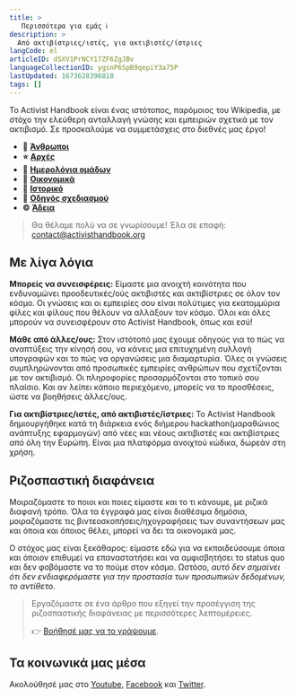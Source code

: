 ```yaml
---
title: >
   Περισσότερα για εμάς ℹ️
description: >
  Από ακτιβίστριες/ιστές, για ακτιβιστές/ίστριες
langCode: el
articleID: dSXV1PrNCY17ZF6ZgJBv
languageCollectionID: ygsnP6SpB9qepiY3a75P
lastUpdated: 1673628396818
tags: []
---
```


Το Activist Handbook είναι ένας ιστότοπος, παρόμοιος του Wikipedia, με στόχο την ελεύθερη ανταλλαγή γνώσης και εμπειριών σχετικά με τον ακτιβισμό. Σε προσκαλούμε να συμμετάσχεις στο διεθνές μας έργο!

-   **👋** [**Άνθρωποι**](/about/people)
-   **⭐️** [**Αρχές**](/about/principles)
-   **📕** [**Ημερολόγια ομάδων**](/about/logbook)
-   **🤑** [**Οικονομικά**](/about/finances)
-   **📜** [**Ιστορικό**](/about/history)
-   **🎨** [**Οδηγός σχεδιασμού**](/about/design-guide)
-   **©️** [**Άδεια**](/about/licence)

> Θα θέλαμε πολύ να σε γνωρίσουμε! Έλα σε επαφή: [contact@activisthandbook.org](contact@activisthandbook.org)

## Με λίγα λόγια

**Μπορείς να συνεισφέρεις:** Είμαστε μια ανοιχτή κοινότητα που ενδυναμώνει προοδευτικές/ούς ακτιβιστές και ακτιβίστριες σε όλον τον κόσμο. Οι γνώσεις και οι εμπειρίες σου είναι πολύτιμες για εκατομμύρια φίλες και φίλους που θέλουν να αλλάξουν τον κόσμο. Όλοι και όλες μπορούν να συνεισφέρουν στο Activist Handbook, όπως και εσύ!

**Μάθε από άλλες/ους:** Στον ιστότοπό μας έχουμε οδηγούς για το πώς να αναπτύξεις την κίνησή σου, να κάνεις μια επιτυχημένη συλλογή υπογραφών και το πώς να οργανώσεις μια διαμαρτυρία. Όλες οι γνώσεις συμπληρώνονται από προσωπικές εμπειρίες ανθρώπων που σχετίζονται με τον ακτιβισμό. Οι πληροφορίες προσαρμόζονται στο τοπικό σου πλαίσιο. Και αν λείπει κάποιο περιεχόμενο, μπορείς να το προσθέσεις, ώστε να βοηθήσεις άλλες/ους.

**Για ακτιβίστριες/ιστές, από ακτιβιστές/ίστριες:** Το Activist Handbook δημιουργήθηκε κατά τη διάρκεια ενός διήμερου hackathon(μαραθώνιος ανάπτυξης εφαρμογών) από νέες και νέους ακτιβιστές και ακτιβίστριες από όλη την Ευρώπη. Είναι μια πλατφόρμα ανοιχτού κώδικα, δωρεάν στη χρήση.

## Ριζοσπαστική διαφάνεια

Μοιραζόμαστε το ποιοι και ποιες είμαστε και το τι κάνουμε, με ριζικά διαφανή τρόπο. Όλα τα έγγραφά μας είναι διαθέσιμα δημόσια, μοιραζόμαστε τις βιντεοσκοπήσεις/ηχογραφήσεις των συναντήσεων μας και όποια και όποιος θέλει, μπορεί να δει τα οικονομικά μας.

Ο στόχος μας είναι ξεκάθαρος: είμαστε εδώ για να εκπαιδεύσουμε όποια και όποιον επιθυμεί να επαναστατήσει και να αμφισβητήσει το status quo και δεν φοβόμαστε να το πούμε στον κόσμο. Ωστόσο, _αυτό δεν σημαίνει ότι δεν ενδιαφερόμαστε για την προστασία των προσωπικών δεδομένων, το αντίθετο._

> Εργαζόμαστε σε ένα άρθρο που εξηγεί την προσέγγιση της ριζοσπαστικής διαφάνειας με περισσότερες λεπτομέρειες.
> 
> 👉 [Βοήθησέ μας να το γράψουμε](https://docs.google.com/document/d/1-5vjfatH8ICkhB7FsHX6skMU3kCcgLKZfkkjsSYNtNo/edit?usp=sharing).

## Τα κοινωνικά μας μέσα

Ακολούθησέ μας στο [Youtube](https://www.youtube.com/channel/UCnaQQFVNV0eKc4j3-zwc09A), [Facebook](https://www.facebook.com/activisthandbook/) και [Twitter](https://twitter.com/activistbook).